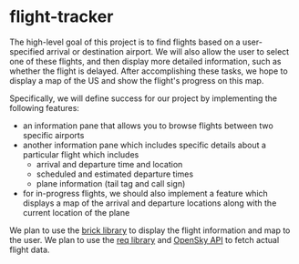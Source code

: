 # flight-tracker

The high-level goal of this project is to find flights based on a user-specified
arrival or destination airport. We will also allow the user to select one of
these flights, and then display more detailed information, such as whether the
flight is delayed. After accomplishing these tasks, we hope to display a map of
the US and show the flight's progress on this map.

Specifically, we will define success for our project by implementing the
following features:
- an information pane that allows you to browse flights between two specific
  airports
- another information pane which includes specific details about a particular
  flight which includes
  - arrival and departure time and location
  - scheduled and estimated departure times
  - plane information (tail tag and call sign)
- for in-progress flights, we should also implement a feature which displays a
  map of the arrival and departure locations along with the current location of
  the plane

We plan to use the [brick library](https://github.com/jtdaugherty/brick/) to 
display the flight information and map to the user. We plan to use the
[req library](https://hackage.haskell.org/package/req) and
[OpenSky API](https://opensky-network.org/apidoc/index.html) to fetch actual
flight data.